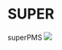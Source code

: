 # SUPER
superPMS
<img src="https://img.shields.io/badge/#E34F26-바탕색?style=flat&logo=로고이름&logoColor=white"/>
